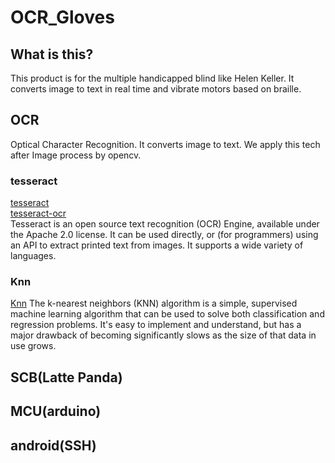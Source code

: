 # OCR_Gloves

## What is this?
This product is for the multiple handicapped blind like Helen Keller. It converts image to text in real time and vibrate motors based on braille.

## OCR
Optical Character Recognition. It converts image to text. We apply this tech after Image process by opencv.  
### tesseract
[tesseract](https://github.com/tesseract-ocr/tesseract)  
[tesseract-ocr](https://github.com/tesseract-ocr/tesseract/wiki)  
Tesseract is an open source text recognition (OCR) Engine, available under the Apache 2.0 license. It can be used directly, or (for programmers) using an API to extract printed text from images. It supports a wide variety of languages.  
### Knn
[Knn](https://github.com/MicrocontrollersAndMore/OpenCV_3_KNN_Character_Recognition_Cpp)
The k-nearest neighbors (KNN) algorithm is a simple, supervised machine learning algorithm that can be used to solve both classification and regression problems. It's easy to implement and understand, but has a major drawback of becoming significantly slows as the size of that data in use grows.  

## SCB(Latte Panda)

## MCU(arduino)

## android(SSH)
